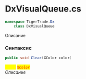 
# DxVisualQueue.cs
```csharp
namespace TigerTrade.Dx  
    class DxVisualQueue
```

Описание

### Синтаксис
```csharp
public void Clear(XColor color)
```

<mark style="color:yellow;">`color`</mark> <mark style="color:red;">*`XColor`*</mark>  
 *Описание*  
  

                    
                    